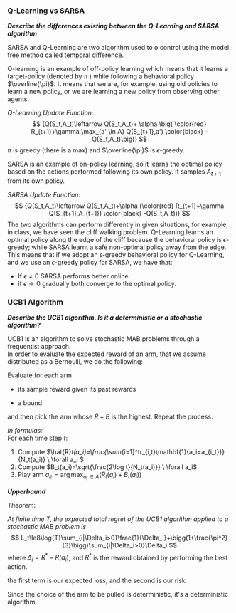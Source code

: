 

### Q-Learning vs SARSA

***Describe the differences existing between the Q-Learning and SARSA algorithm***

SARSA and Q-Learning are two algorithm used to o control using the model free method called temporal difference.

Q-learning is an example of off-policy learning which means that it learns a target-policy (denoted by $\pi$ ) while following a behavioral policy $\overline{\pi}$. It means that we are, for example, using old policies to learn a new policy, or we are learning a new policy from observing other agents.

*Q-Learning Update Function*:
$$
{Q(S_t,A_t)\leftarrow Q(S_t,A_t)+ \alpha \big( \color{red} R_{t+1}+\gamma \max_{a' \in A}  Q(S_{t+1},a') \color{black} - Q(S_t,A_t)\big)}
$$
 $\pi$ is greedy (there is a max) and $\overline{\pi}$ is $\epsilon$-greedy.

SARSA is an example of on-policy learning, so it learns the optimal policy based on the actions performed following its own policy. It samples $A_{t+1}$ from its own policy.

*SARSA Update Function*:
$$
{Q(S_t,A_t)\leftarrow Q(S_t,A_t)+\alpha (\color{red} R_{t+1}+\gamma Q(S_{t+1},A_{t+1}) \color{black} -Q(S_t,A_t))}
$$
The two algorithms can perform differently in given situations, for example, in class, we have seen the cliff walking problem. Q-Learning learns an optimal policy along the edge of the cliff because the behavioral policy is $\epsilon$-greedy; while SARSA learnt a safe non-optimal policy away from the edge. This means that if we adopt an $\epsilon$-greedy behavioral policy for Q-Learning, and we use an $\epsilon$-greedy policy for SARSA, we have that:

- If $\epsilon\neq 0$ SARSA performs better online
- if $\epsilon\to 0$ gradually both converge to the optimal policy.















### UCB1 Algorithm

***Describe the UCB1 algorithm. Is it a deterministic or a stochastic algorithm?***

UCB1 is an algorithm to solve stochastic MAB problems through a frequentist approach.  
In order to evaluate the expected reward of an arm, that we assume distributed as a Bernoulli, we do the following:

Evaluate for each arm

- its sample reward  given its past rewards

- a bound 

and then pick the arm whose $\hat{R}+B$ is the highest. Repeat the process.

*In formulas:*  
For each time step $t$:

1. Compute $\hat{R}_t(a_i)=\frac{\sum_{i=1}^tr_{i,t}\mathbf{1}\{a_i=a_{i_t}\}}{N_t(a_i)} \ \forall a_i $
2. Compute $B_t(a_i)=\sqrt{\frac{2\log t}{N_t(a_i)}} \ \forall a_i$
3. Play arm $a_{it}=\arg \max_{a_i\in A}{\bigg(\hat{R}_t(a_i)+B_t(a_i)\bigg)}$

***Upperbound***

*Theorem*:

*At finite time $T$, the expected total regret of the UCB1 algorithm applied to a stochastic MAB problem is*
$$
L_t\le8\log{T}\sum_{i|\Delta_i>0}\frac{1}{\Delta_i}+\bigg(1+\frac{\pi^2}{3}\bigg)\sum_{i|\Delta_i>0}\Delta_i
$$
where $\Delta_i=R^*-R(a_i)$, and $R^*$ is the reward obtained by performing the best action.

the first term is our expected loss, and the second is our risk.

Since the choice of the arm to be pulled is deterministic, it's a deterministic algorithm.

